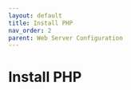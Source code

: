 ```yaml
---
layout: default
title: Install PHP
nav_order: 2
parent: Web Server Configuration
---
```

# Install PHP